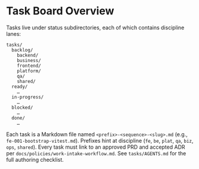 # Task Board Overview

Tasks live under status subdirectories, each of which contains discipline lanes:

```
tasks/
  backlog/
    backend/
    business/
    frontend/
    platform/
    qa/
    shared/
  ready/
    …
  in-progress/
    …
  blocked/
    …
  done/
    …
```

Each task is a Markdown file named `<prefix>-<sequence>-<slug>.md` (e.g., `fe-001-bootstrap-vitest.md`). Prefixes hint at discipline (`fe`, `be`, `plat`, `qa`, `biz`, `ops`, `shared`). Every task must link to an approved PRD and accepted ADR per `docs/policies/work-intake-workflow.md`. See `tasks/AGENTS.md` for the full authoring checklist.

